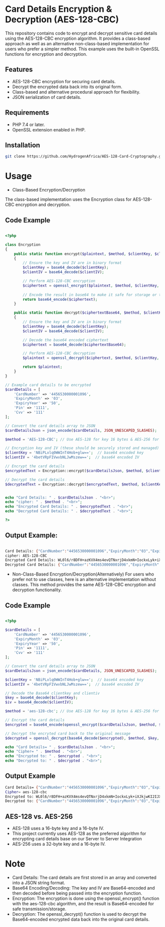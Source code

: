 # Card Details Encryption & Decryption (AES-128-CBC)

This repository contains code to encrypt and decrypt sensitive card details using the AES-128-CBC encryption algorithm. It provides a class-based approach as well as an alternative non-class-based implementation for users who prefer a simpler method. 
This example uses the built-in OpenSSL functions for encryption and decryption.

## Features

- AES-128-CBC encryption for securing card details.
- Decrypt the encrypted data back into its original form.
- Class-based and alternative procedural approach for flexibility.
- JSON serialization of card details.

## Requirements

- PHP 7.4 or later.
- OpenSSL extension enabled in PHP.

## Installation

```bash
git clone https://github.com/HydrogenAfrica/AES-128-Card-Cryptography.git

```

# Usage

- Class-Based Encryption/Decryption

The class-based implementation uses the Encryption class for AES-128-CBC encryption and decryption.

## Code Example

```php

<?php

class Encryption
{
    public static function encrypt($plaintext, $method, $clientKey, $clientIV)
    {
        // Ensure the key and IV are in binary format
        $clientKey = base64_decode($clientKey);
        $clientIV = base64_decode($clientIV);

        // Perform AES-128-CBC encryption
        $ciphertext = openssl_encrypt($plaintext, $method, $clientKey, OPENSSL_RAW_DATA, $clientIV);
        
        // Encode the result in base64 to make it safe for storage or transmission
        return base64_encode($ciphertext);
    }

    public static function decrypt($ciphertextBase64, $method, $clientKey, $clientIV)
    {
        // Ensure the key and IV are in binary format
        $clientKey = base64_decode($clientKey);
        $clientIV = base64_decode($clientIV);

        // Decode the base64 encoded ciphertext
        $ciphertext = base64_decode($ciphertextBase64);

        // Perform AES-128-CBC decryption
        $plaintext = openssl_decrypt($ciphertext, $method, $clientKey, OPENSSL_RAW_DATA, $clientIV);

        return $plaintext;
    }
}

// Example card details to be encrypted
$cardDetails = [
    'CardNumber' => '4456530000001096',
    'ExpiryMonth' => '03',
    'ExpiryYear' => '50',
    'Pin' => '1111',
    'Cvv' => '111'
];

// Convert the card details array to JSON
$cardDetailsJson = json_encode($cardDetails, JSON_UNESCAPED_SLASHES);  // Match C# serialization

$method = 'AES-128-CBC'; // Use AES-128 for key 16 bytes & AES-256 for key 32 bytes

// Encryption key and IV (these should be securely stored and managed)
$clientKey = 'NBiPLxlq0WWInT4Hob+glw==';  // base64 encoded key
$clientIV = '4betVRpFIVwvbNLJwMszew==';  // base64 encoded IV

// Encrypt the card details
$encryptedText = Encryption::encrypt($cardDetailsJson, $method, $clientKey, $clientIV);

// Decrypt the card details
$decryptedText = Encryption::decrypt($encryptedText, $method, $clientKey, $clientIV);


echo "Card Details: " . $cardDetailsJson . "<br>"; 
echo "cipher: " . $method . "<br>";
echo "Encrypted Card Details: " . $encryptedText . "<br>";
echo "Decrypted Card Details: " . $decryptedText . "<br>";

?>

```

## Output Example:

```bash

Card Details: {"CardNumber":"4456530000001096","ExpiryMonth":"03","ExpiryYear":"50","Pin":"1111","Cvv":"111"}
cipher: AES-128-CBC
Encrypted Card Details: WL0l6/r8DFH+azKVX4ms4evQTNxrjD4xkmN+IockxLyk+iXJkjwKI2IJXZmRB6ODiNa5ENtXOhJQVZNHiWykYDuigbcgPjCZaKgSSqQLPHz8cjx933xgDYI2/ufaigLD
Decrypted Card Details: {"CardNumber":"4456530000001096","ExpiryMonth":"03","ExpiryYear":"50","Pin":"1111","Cvv":"111"}

```


- Non-Class-Based Encryption/Decryption(Alternatively)
For users who prefer not to use classes, here is an alternative implementation without classes. This method provides the same AES-128-CBC encryption and decryption functionality.

## Code Example

```php

<?php

$cardDetails = [
    'CardNumber' => '4456530000001096',
    'ExpiryMonth' => '03',
    'ExpiryYear' => '50',
    'Pin' => '1111',
    'Cvv' => '111'
];

// Convert the card details array to JSON
$cardDetailsJson = json_encode($cardDetails, JSON_UNESCAPED_SLASHES);

$clientKey = 'NBiPLxlq0WWInT4Hob+glw==';  // base64 encoded key
$clientIV = '4betVRpFIVwvbNLJwMszew==';  // base64 encoded IV

// Decode the Base64 clientkey and clientiv
$key = base64_decode($clientKey);
$iv = base64_decode($clientIV);

$method = 'aes-128-cbc'; // Use AES-128 for key 16 bytes & AES-256 for key 32 bytes

// Encrypt the card details
$encrypted = base64_encode(openssl_encrypt($cardDetailsJson, $method, $key, OPENSSL_RAW_DATA, $iv));

// Decrypt the encryted card back to the original message
$decrypted = openssl_decrypt(base64_decode($encrypted), $method, $key, OPENSSL_RAW_DATA, $iv);

echo "Card Details= " . $cardDetailsJson . "<br>"; 
echo "Cipher= " . $method . "<br>";
echo "Encrypted to: " . $encrypted . "<br>";
echo "Decrypted to: " . $decrypted . "<br>";

```

## Output Example

```bash
Card Details= {"CardNumber":"4456530000001096","ExpiryMonth":"03","ExpiryYear":"50","Pin":"1111","Cvv":"111"}
Cipher= aes-128-cbc
Encrypted to: WL0l6/r8DFH+azKVX4ms4evQTNxrjD4xkmN+IockxLyk+iXJkjwKI2IJXZmRB6ODiNa5ENtXOhJQVZNHiWykYDuigbcgPjCZaKgSSqQLPHz8cjx933xgDYI2/ufaigLD
Decrypted to: {"CardNumber":"4456530000001096","ExpiryMonth":"03","ExpiryYear":"50","Pin":"1111","Cvv":"111"}

```

## AES-128 vs. AES-256

- AES-128 uses a 16-byte key and a 16-byte IV.
- This project currently uses AES-128 as the preferred algorithm for encrypting card details base on our Server to Server Integration
- AES-256 uses a 32-byte key and a 16-byte IV.


# Note

- Card Details: The card details are first stored in an array and converted into a JSON string format.
- Base64 Encoding/Decoding: The key and IV are Base64-encoded and then decoded before being passed into the encryption function.
- Encryption: The encryption is done using the openssl_encrypt() function with the aes-128-cbc algorithm, and the result is Base64-encoded for safe transmission/storage.
- Decryption: The openssl_decrypt() function is used to decrypt the Base64-encoded encrypted data back into the original card details.



